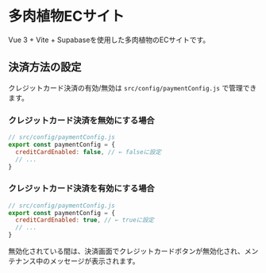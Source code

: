 # 多肉植物ECサイト

Vue 3 + Vite + Supabaseを使用した多肉植物のECサイトです。

## 決済方法の設定

クレジットカード決済の有効/無効は `src/config/paymentConfig.js` で管理できます。

### クレジットカード決済を無効にする場合

```javascript
// src/config/paymentConfig.js
export const paymentConfig = {
  creditCardEnabled: false, // ← falseに設定
  // ...
}
```

### クレジットカード決済を有効にする場合

```javascript
// src/config/paymentConfig.js
export const paymentConfig = {
  creditCardEnabled: true, // ← trueに設定
  // ...
}
```

無効化されている間は、決済画面でクレジットカードボタンが無効化され、メンテナンス中のメッセージが表示されます。
